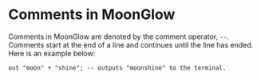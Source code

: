 <!-- comments.md -->

<head>
    <script src="../src/codeblocks.js">
    </script>
</head>

# Comments in MoonGlow

Comments in MoonGlow are denoted by the comment operator, `--`. Comments start at the end of a line and continues until the line has ended. Here is an example below:

```
out "moon" + "shine"; -- outputs "moonshine" to the terminal.
```